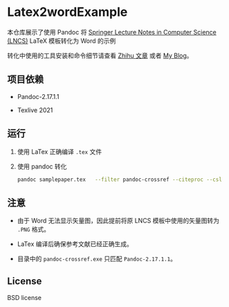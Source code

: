 <!--
 Copyright 2022 Xin Han. All rights reserved.
 Use of this source code is governed by a BSD-style
 license that can be found in the LICENSE file.
-->

# Latex2wordExample

本仓库展示了使用 Pandoc 将 [Springer Lecture Notes in Computer Science (LNCS)](https://www.overleaf.com/latex/templates/springer-lecture-notes-in-computer-science/kzwwpvhwnvfj) LaTeX 模板转化为 Word 的示例

转化中使用的工具安装和命令细节请查看 [Zhihu 文章](https://zhuanlan.zhihu.com/p/455713759) 或者 [My Blog](https://xhan97.github.io/latex/PandocLatex2Word.html)。

## 项目依赖

- Pandoc-2.17.1.1

- Texlive 2021

## 运行

1. 使用 LaTex 正确编译 `.tex` 文件

2. 使用 pandoc 转化

    ```bash
    pandoc samplepaper.tex   --filter pandoc-crossref --citeproc --csl springer-lecture-notes-in-computer-science-alphabetical  --bibliography=reference.bib -M reference-section-title=Reference  -M autoEqnLabels -M tableEqns  -t docx+native_numbering --number-sections -o output.docx
    ```

## 注意

- 由于 Word 无法显示矢量图，因此提前将原 LNCS 模板中使用的矢量图转为 `.PNG` 格式。

- LaTex 编译后确保参考文献已经正确生成。

- 目录中的 `pandoc-crossref.exe` 只匹配  `Pandoc-2.17.1.1`。

## License

BSD license
